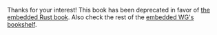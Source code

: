 Thanks for your interest! This book has been deprecated in favor of [the
embedded Rust book][book]. Also check the rest of the [embedded WG's][wg]
[bookshelf].

[book]: https://rust-embedded.github.io/bookshelf/book/index.html
[wg]: https://github.com/rust-embedded/wg
[bookshelf]: https://rust-embedded.github.io/bookshelf/

<!-- # Why the ARM Cortex-M? -->

<!-- > Why not AVR or PIC or ...? -->

<!-- ARM Cortex-M processors are very popular and are used across many industries. In a way they provide -->
<!-- unprecedented performance in a variety of cores from the low power Cortex-M0 to the floating-point -->
<!-- enabled Cortex-M4F. They are used in everything from your [Fitbit][0], to your [Quadcopter][1], and -->
<!-- beyond to medical equipment, robotic arms, and automobiles. Also, ARM Cortex-M processors are -->
<!-- developed by many companies, all using the standard core specified by ARM. This gives embedded -->
<!-- systems developers a wide range of choice of manufacturer, and feature set. Also, going forward the -->
<!-- relatively low cost of these 32-bit processors may make 8-bit processors less competitive in both an -->
<!-- industrial and hobbyist perspective. Even Arduino is moving away from the AVR platform with the -->
<!-- [Arduino Zero][2]. -->

<!-- Also not many microcontroller families are currently supported by Rust, which uses LLVM as its -->
<!-- backend. Popular microcontrollers like AVR, and PIC are not (officially) supported by LLVM -->
<!-- and as the Rust compiler relies on LLVM for code generation it doesn't support them either. However, -->
<!-- an [unofficial AVR backend][3] for LLVM is currently undergoing the process of being merged back -->
<!-- into upstream LLVM, so this situation will likely improve in the near future. -->

<!-- __TODO__: might be interesting to address the new Intel Quark platforms. -->

<!-- [0]: https://www.arm.com/markets/embedded/fitbit-one.php -->
<!-- [1]: http://diydrones.com/profiles/blogs/vr-multipilot32f4-arm-cortex-m4-the-most-powerful-auto-pilot-in -->
<!-- [2]: https://www.arduino.cc/en/Main/ArduinoBoardZero -->
<!-- [3]: https://github.com/avr-llvm/llvm -->

<!-- Do note that some of the concepts covered here like the tooling and how to use common peripherals -->
<!-- are transferable to other microcontroller families. -->
